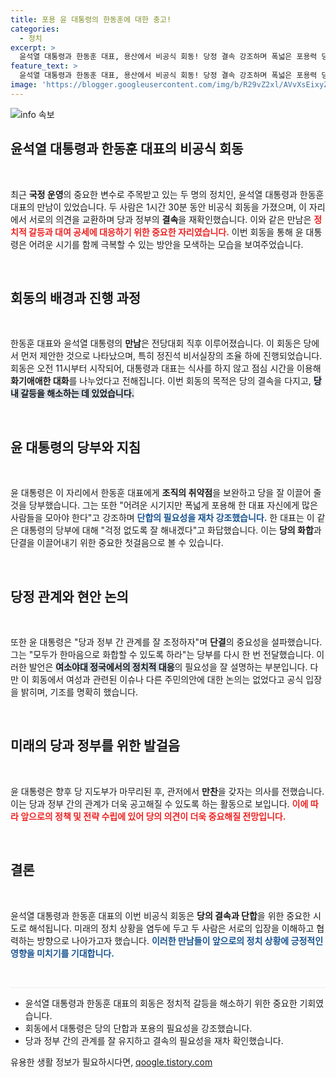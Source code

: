 ```yaml
---
title: 포용 윤 대통령의 한동훈에 대한 충고!
categories:
  - 정치
excerpt: >
  윤석열 대통령과 한동훈 대표, 용산에서 비공식 회동! 당정 결속 강조하며 폭넓은 포용력 당부. 갈등 봉합과 단합 다짐의 자리가 된 이번 만남의 배경과 향후 전망은? 클릭해서 자세히 알아보세요!
feature_text: >
  윤석열 대통령과 한동훈 대표, 용산에서 비공식 회동! 당정 결속 강조하며 폭넓은 포용력 당부. 갈등 봉합과 단합 다짐의 자리가 된 이번 만남의 배경과 향후 전망은? 클릭해서 자세히 알아보세요!
image: 'https://blogger.googleusercontent.com/img/b/R29vZ2xl/AVvXsEixyZcFfHzMRdzZMjFBmAUKJYCLCGyLL1o632UiGVXcaFdKo_bkvkuCioo0uUKlGfBVcT3P84aROyZIXSBEx3Aw5nCQ3pTgDom1WDC4m8eifvWiAmWEEVb4x6G_l8C0QH225ldMjyaFvpxGEBGNO37VmDTDMHGhJPq73UglMfDca1-0aw/s1600/blogspot.png'
---
```


<p><img src="https://blogger.googleusercontent.com/img/b/R29vZ2xl/AVvXsEixyZcFfHzMRdzZMjFBmAUKJYCLCGyLL1o632UiGVXcaFdKo_bkvkuCioo0uUKlGfBVcT3P84aROyZIXSBEx3Aw5nCQ3pTgDom1WDC4m8eifvWiAmWEEVb4x6G_l8C0QH225ldMjyaFvpxGEBGNO37VmDTDMHGhJPq73UglMfDca1-0aw/s1600/blogspot.png" alt="info 속보" /></p>

<h2 data-ke-size="size26">윤석열 대통령과 한동훈 대표의 비공식 회동</h2>

<p data-ke-size="size16">&nbsp;</p>

<p data-ke-size="size16">최근 <b>국정 운영</b>의 중요한 변수로 주목받고 있는 두 명의 정치인, 윤석열 대통령과 한동훈 대표의 만남이 있었습니다. 두 사람은 1시간 30분 동안 비공식 회동을 가졌으며, 이 자리에서 서로의 의견을 교환하며 당과 정부의 <b>결속</b>을 재확인했습니다. 이와 같은 만남은 <b><span style="color: #ee2323;">정치적 갈등과 대여 공세에 대응하기 위한 중요한 자리였습니다.</span></b> 이번 회동을 통해 윤 대통령은 어려운 시기를 함께 극복할 수 있는 방안을 모색하는 모습을 보여주었습니다.</p>

<p data-ke-size="size16">&nbsp;</p>

<h2 data-ke-size="size26">회동의 배경과 진행 과정</h2>

<p data-ke-size="size16">&nbsp;</p>

<p data-ke-size="size16">한동훈 대표와 윤석열 대통령의 <b>만남</b>은 전당대회 직후 이루어졌습니다. 이 회동은 당에서 먼저 제안한 것으로 나타났으며, 특히 정진석 비서실장의 조율 하에 진행되었습니다. 회동은 오전 11시부터 시작되어, 대통령과 대표는 식사를 하지 않고 점심 시간을 이용해 <b>화기애애한 대화</b>를 나누었다고 전해집니다. 이번 회동의 목적은 당의 결속을 다지고, <b><span style="background-color: #21538527;">당내 갈등을 해소하는 데 있었습니다.</span></b></p>

<p data-ke-size="size16">&nbsp;</p>

<h2 data-ke-size="size26">윤 대통령의 당부와 지침</h2>

<p data-ke-size="size16">&nbsp;</p>

<p data-ke-size="size16">윤 대통령은 이 자리에서 한동훈 대표에게 <b>조직의 취약점</b>을 보완하고 당을 잘 이끌어 줄 것을 당부했습니다. 그는 또한 "어려운 시기지만 폭넓게 포용해 한 대표 자신에게 많은 사람들을 모아야 한다"고 강조하며 <b><span style="color: #1a5490;">단합의 필요성을 재차 강조했습니다.</span></b> 한 대표는 이 같은 대통령의 당부에 대해 "걱정 없도록 잘 해내겠다"고 화답했습니다. 이는 <b>당의 화합</b>과 단결을 이끌어내기 위한 중요한 첫걸음으로 볼 수 있습니다.</p>

<p data-ke-size="size16">&nbsp;</p>

<h2 data-ke-size="size26">당정 관계와 현안 논의</h2>

<p data-ke-size="size16">&nbsp;</p>

<p data-ke-size="size16">또한 윤 대통령은 "당과 정부 간 관계를 잘 조정하자"며 <b>단결</b>의 중요성을 설파했습니다. 그는 "모두가 한마음으로 화합할 수 있도록 하라"는 당부를 다시 한 번 전달했습니다. 이러한 발언은 <b><span style="background-color: #21538527;">여소야대 정국에서의 정치적 대응</span></b>의 필요성을 잘 설명하는 부분입니다. 다만 이 회동에서 여성과 관련된 이슈나 다른 주민의안에 대한 논의는 없었다고 공식 입장을 밝히며, 기조를 명확히 했습니다.</p>

<p data-ke-size="size16">&nbsp;</p>

<h2 data-ke-size="size26">미래의 당과 정부를 위한 발걸음</h2>

<p data-ke-size="size16">&nbsp;</p>

<p data-ke-size="size16">윤 대통령은 향후 당 지도부가 마무리된 후, 관저에서 <b>만찬</b>을 갖자는 의사를 전했습니다. 이는 당과 정부 간의 관계가 더욱 공고해질 수 있도록 하는 활동으로 보입니다. <b><span style="color: #ee2323;">이에 따라 앞으로의 정책 및 전략 수립에 있어 당의 의견이 더욱 중요해질 전망입니다.</span></b></p>

<p data-ke-size="size16">&nbsp;</p>

<h2 data-ke-size="size26">결론</h2>

<p data-ke-size="size16">&nbsp;</p>

<p data-ke-size="size16">윤석열 대통령과 한동훈 대표의 이번 비공식 회동은 <b>당의 결속과 단합</b>을 위한 중요한 시도로 해석됩니다. 미래의 정치 상황을 염두에 두고 두 사람은 서로의 입장을 이해하고 협력하는 방향으로 나아가고자 했습니다. <b><span style="color: #1a5490;">이러한 만남들이 앞으로의 정치 상황에 긍정적인 영향을 미치기를 기대합니다.</span></b></p>

<p data-ke-size="size16">&nbsp;</p>

<hr style="height:1px; background-color:#eee; border:none;" />

<ul>
    <li>윤석열 대통령과 한동훈 대표의 회동은 정치적 갈등을 해소하기 위한 중요한 기회였습니다.</li>
    <li>회동에서 대통령은 당의 단합과 포용의 필요성을 강조했습니다.</li>
    <li>당과 정부 간의 관계를 잘 유지하고 결속의 필요성을 재차 확인했습니다.</li>
</ul>
유용한 생활 정보가 필요하시다면, <a href="https://qoogle.tistory.com" rel="dofollow">qoogle.tistory.com</a>


